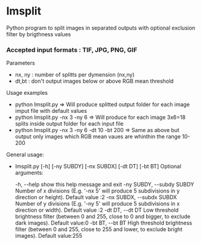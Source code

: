 # Imsplit

Python program to split images in separated outputs with optional exclusion filter by brigthness values

### Accepted input formats : TIF, JPG, PNG, GIF

Parameters
+ nx, ny : number of splitts per dymension (nx,ny)
+ dt,bt : don't output images below or above RGB mean threshold

Usage examples
+ python Imsplit.py                             => Will produce splitted output folder for each image imput file with default values
+ python Imsplit.py -nx 3 -ny 6                 => Will produce for each image 3x6=18 splits inside output folder for each input file 
+ python Imsplit.py -nx 3 -ny 6 -dt 10 -bt 200  => Same as above but output only images which RGB mean vaues are whinthin the range 10-200

General usage: 
+ Imsplit.py [-h] [-ny SUBDY] [-nx SUBDX] [-dt DT] [-bt BT]
Optional arguments:

  -h, --help            show this help message and exit
  -ny SUBDY, --subdy SUBDY
                        Number of x divisions (E.g. '-nx 5' will produce 5
                        subdivisions in y direction or height). Default value
                        :2
  -nx SUBDX, --subdx SUBDX
                        Number of y divisions (E.g. '-ny 5' will produce 5
                        subdivisions in x direction or width). Default value
                        :2
  -dt DT, --dt DT       Low threshold brightness filter (between 0 and 255,
                        close to 0 and bigger, to exclude dark images).
                        Default value:0
  -bt BT, --bt BT       High threshold brightness filter (between 0 and 255,
                        close to 255 and lower, to exclude bright images).
                        Default value:255           
